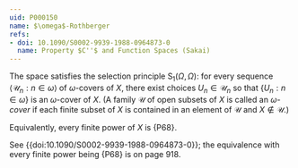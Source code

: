 ```yaml
---
uid: P000150
name: $\omega$-Rothberger
refs:
- doi: 10.1090/S0002-9939-1988-0964873-0
  name: Property $C''$ and Function Spaces (Sakai)
---
```


The space satisfies the selection principle $\mathsf S_1(\Omega,\Omega)$: for every sequence $\langle \mathscr U_n : n \in \omega \rangle$ of $\omega$-covers of $X$, there exist choices $U_n \in \mathscr U_n$ so that $\{ U_n :n \in \omega \}$ is an $\omega$-cover of $X$.
(A family $\mathcal U$ of open subsets of $X$ is called an *$\omega$-cover* if each finite subset of $X$ is contained in an element of $\mathcal U$ and $X \notin \mathcal U$.)

Equivalently, every finite power of $X$ is {P68}.

See {{doi:10.1090/S0002-9939-1988-0964873-0}}; the equivalence with every finite power being {P68} is on page 918.
